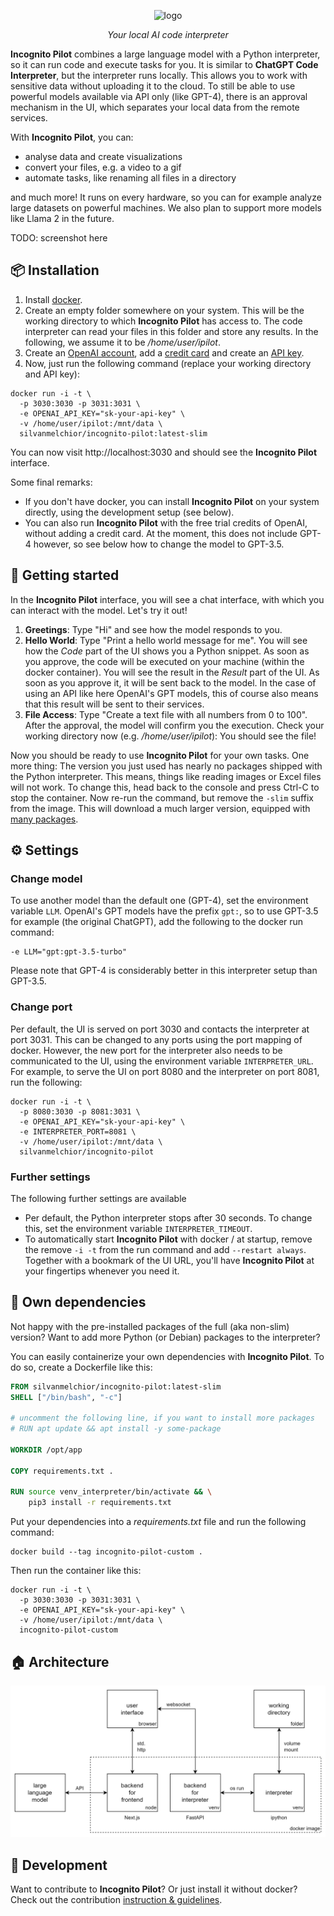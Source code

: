 <p align="center">
    <img src="https://github.com/silvanmelchior/IncognitoPilot/blob/main/docs/title.png" alt="logo">
</p>

<p align="center"><em>Your local AI code interpreter</em></p>

**Incognito Pilot** combines a large language model with a Python interpreter, so it can run code and execute tasks for you.
It is similar to **ChatGPT Code Interpreter**, but the interpreter runs locally.
This allows you to work with sensitive data without uploading it to the cloud.
To still be able to use powerful models available via API only (like GPT-4), there is an approval mechanism in the UI, which separates your local data from the remote services.

With **Incognito Pilot**, you can:

- analyse data and create visualizations
- convert your files, e.g. a video to a gif
- automate tasks, like renaming all files in a directory

and much more!
It runs on every hardware, so you can for example analyze large datasets on powerful machines.
We also plan to support more models like Llama 2 in the future.

TODO: screenshot here

## :package: Installation

1. Install [docker](https://www.docker.com/).
2. Create an empty folder somewhere on your system.
   This will be the working directory to which **Incognito Pilot** has access to.
   The code interpreter can read your files in this folder and store any results.
   In the following, we assume it to be */home/user/ipilot*.
3. Create an [OpenAI account](https://platform.openai.com),
   add a [credit card](https://platform.openai.com/account/billing/payment-methods)
   and create an [API key](https://platform.openai.com/account/api-keys).
4. Now, just run the following command (replace your working directory and API key):

```shell
docker run -i -t \
  -p 3030:3030 -p 3031:3031 \
  -e OPENAI_API_KEY="sk-your-api-key" \
  -v /home/user/ipilot:/mnt/data \
  silvanmelchior/incognito-pilot:latest-slim
```

You can now visit http://localhost:3030 and should see the **Incognito Pilot** interface.

Some final remarks:

- If you don't have docker, you can install **Incognito Pilot** on your system directly, using the development setup (see below).
- You can also run **Incognito Pilot** with the free trial credits of OpenAI, without adding a credit card.
  At the moment, this does not include GPT-4 however, so see below how to change the model to GPT-3.5.

## :rocket: Getting started

In the **Incognito Pilot** interface, you will see a chat interface, with which you can interact with the model.
Let's try it out!

1. **Greetings**: Type "Hi" and see how the model responds to you.
2. **Hello World**: Type "Print a hello world message for me".
   You will see how the *Code* part of the UI shows you a Python snippet.
   As soon as you approve, the code will be executed on your machine (within the docker container).
   You will see the result in the *Result* part of the UI.
   As soon as you approve it, it will be sent back to the model.
   In the case of using an API like here OpenAI's GPT models, this of course also means that this result will be sent to their services.
3. **File Access**: Type "Create a text file with all numbers from 0 to 100".
   After the approval, the model will confirm you the execution.
   Check your working directory now (e.g. */home/user/ipilot*): You should see the file!

Now you should be ready to use **Incognito Pilot** for your own tasks.
One more thing: The version you just used has nearly no packages shipped with the Python interpreter.
This means, things like reading images or Excel files will not work.
To change this, head back to the console and press Ctrl-C to stop the container.
Now re-run the command, but remove the `-slim` suffix from the image.
This will download a much larger version, equipped with [many packages](/docker/requirements_full.txt).

## :gear: Settings

### Change model

To use another model than the default one (GPT-4), set the environment variable `LLM`.
OpenAI's GPT models have the prefix `gpt:`, so to use GPT-3.5 for example (the original ChatGPT), add the following to the docker run command:

```shell
-e LLM="gpt:gpt-3.5-turbo"
```

Please note that GPT-4 is considerably better in this interpreter setup than GPT-3.5.

### Change port

Per default, the UI is served on port 3030 and contacts the interpreter at port 3031.
This can be changed to any ports using the port mapping of docker.
However, the new port for the interpreter also needs to be communicated to the UI, using the environment variable `INTERPRETER_URL`.
For example, to serve the UI on port 8080 and the interpreter on port 8081, run the following:

```shell
docker run -i -t \
  -p 8080:3030 -p 8081:3031 \
  -e OPENAI_API_KEY="sk-your-api-key" \
  -e INTERPRETER_PORT=8081 \
  -v /home/user/ipilot:/mnt/data \
  silvanmelchior/incognito-pilot
```

### Further settings

The following further settings are available

- Per default, the Python interpreter stops after 30 seconds.
  To change this, set the environment variable `INTERPRETER_TIMEOUT`. 
- To automatically start **Incognito Pilot** with docker / at startup, remove the remove `-i -t` from the run command and add `--restart always`.
  Together with a bookmark of the UI URL, you'll have **Incognito Pilot** at your fingertips whenever you need it.

## :toolbox: Own dependencies

Not happy with the pre-installed packages of the full (aka non-slim) version?
Want to add more Python (or Debian) packages to the interpreter?

You can easily containerize your own dependencies with **Incognito Pilot**.
To do so, create a Dockerfile like this:

```dockerfile
FROM silvanmelchior/incognito-pilot:latest-slim
SHELL ["/bin/bash", "-c"]

# uncomment the following line, if you want to install more packages
# RUN apt update && apt install -y some-package

WORKDIR /opt/app

COPY requirements.txt .

RUN source venv_interpreter/bin/activate && \
    pip3 install -r requirements.txt
```

Put your dependencies into a *requirements.txt* file and run the following command:

```shell
docker build --tag incognito-pilot-custom .
```

Then run the container like this:

```shell
docker run -i -t \
  -p 3030:3030 -p 3031:3031 \
  -e OPENAI_API_KEY="sk-your-api-key" \
  -v /home/user/ipilot:/mnt/data \
  incognito-pilot-custom
```

## :house: Architecture

![Architecture Diagram](/docs/architecture.png)

## :wrench: Development

Want to contribute to **Incognito Pilot**?
Or just install it without docker?
Check out the contribution [instruction & guidelines](/CONTRIBUTING.md).
